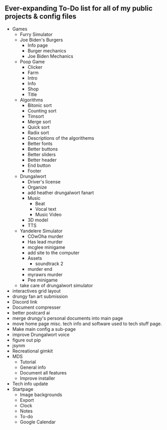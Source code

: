 ## Ever-expanding To-Do list for **all** of my public projects & config files

-   Games
    -   Furry Simulator
    -   Joe Biden's Burgers
        -   Info page
        -   Burger mechanics
        -   Joe Biden Mechanics
    -   Poop Game
        -   Clicker
        -   Farm
        -   Intro
        -   Info
        -   Shop
        -   Title
    -   Algorithms
        -   Bitonic sort
        -   Counting sort
        -   Timsort
        -   Merge sort
        -   Quick sort
        -   Radix sort
        -   Descriptions of the algorithems
        -   Better fonts
        -   Better buttons
        -   Better sliders
        -   Better header
        -   End button
        -   Footer
    -   Drungalwort
        -   Driver's license
        -   Organize
        -   add heather drungalwort fanart
        -   Music
            -   Beat
            -   Vocal text
            -   Music Video
        -   3D model
        -   TTS
    -   Yandelere Simulator
        -   COwOha murder
        -   Has lead murder
        -   mcglee minigame
        -   add site to the computer
        -   Assets
            -   soundtrack 2
        -   murder end
        -   myrawrs murder
        -   Pee minigame
    -   take care of drungalwort simulator
-   interactives grid layout
-   drungy fan art submission
-   Discord link
-   Document compresser
-   better postcard ai
-   merge drungy's personal documents into main page
-   move home page misc. tech info and software used to tech stuff page.
-   Make main config a sub-page
-   improve Drungalwort voice
-   figure out pip
-   jsynm
-   Recreational gimkit
-   MDS
    -   Tutorial
    -   General info
    -   Document all features
    -   Improve installer
-   Tech info update
-   Startpage
    -   Image backgrounds
    -   Export
    -   Clock
    -   Notes
    -   To-do
    -   Google Calendar
